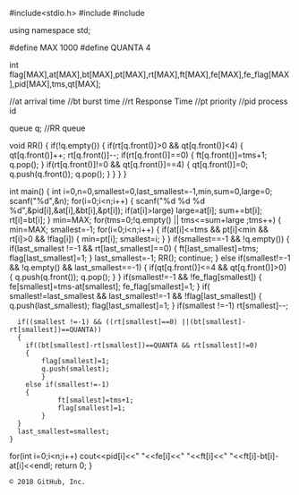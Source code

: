 #include<stdio.h>
#include<iostream>
#include<queue>

using namespace std;

#define MAX 1000
#define QUANTA 4

int flag[MAX],at[MAX],bt[MAX],pt[MAX],rt[MAX],ft[MAX],fe[MAX],fe_flag[MAX],pid[MAX],tms,qt[MAX];

//at arrival time
//bt burst time
//rt Response Time
//pt priority
//pid process id

queue<int> q;  //RR queue

void RR()
{
      if(!q.empty())
      {
      	if(rt[q.front()]>0 && qt[q.front()]<4)
      	{
          		qt[q.front()]++;
          		rt[q.front()]--;
          		if(rt[q.front()]==0)
          		{
            	ft[q.front()]=tms+1;
            	q.pop();
          		}
          		if(rt[q.front()]!=0 && qt[q.front()]==4)
          		{
				qt[q.front()]=0;
				q.push(q.front());
				q.pop();
          		}
        	}
      }
}

int main()
{
    int i=0,n=0,smallest=0,last_smallest=-1,min,sum=0,large=0;
    scanf("%d",&n);
    for(i=0;i<n;i++)
    {
    		scanf("%d %d %d %d",&pid[i],&at[i],&bt[i],&pt[i]);
    		if(at[i]>large)
    		  	large=at[i];
    		  sum+=bt[i];
    		  rt[i]=bt[i];
    }
    min=MAX;
    for(tms=0;!q.empty() || tms<=sum+large ;tms++)
    {
      min=MAX;
      smallest=-1;
      for(i=0;i<n;i++)
      {
      	if(at[i]<=tms && pt[i]<min && rt[i]>0 && !flag[i])
      	{
      		min=pt[i];
          		smallest=i;
        	}
      }
      if(smallest==-1 && !q.empty())
      {
      	if(last_smallest !=-1 && rt[last_smallest]==0)
      	{
      		ft[last_smallest]=tms;
          		flag[last_smallest]=1;
        	}
        	last_smallest=-1;
        	RR();
        	continue;
      }
      else if(smallest!=-1 && !q.empty() && last_smallest==-1)
      {
      	if(qt[q.front()]<=4 && qt[q.front()]>0)
      	{
      		q.push(q.front());
      		q.pop();
        	}
      }
      if(smallest!=-1 && !fe_flag[smallest])
      {
      	fe[smallest]=tms-at[smallest];
      	fe_flag[smallest]=1;
      }
      if( smallest!=last_smallest && last_smallest!=-1 && !flag[last_smallest])
      {
      	q.push(last_smallest);
      	flag[last_smallest]=1;
      }
      if(smallest !=-1)
      	rt[smallest]--;
      
      if((smallest !=-1) && ((rt[smallest]==0) ||(bt[smallest]-rt[smallest])==QUANTA))
      {
      	if((bt[smallest]-rt[smallest])==QUANTA && rt[smallest]!=0)
      	{
      		flag[smallest]=1;
      		q.push(smallest);
        	}
       	else if(smallest!=-1)
       	{
          		ft[smallest]=tms+1;
          		flag[smallest]=1;
        	}
      }
      last_smallest=smallest;
    }
   for(int i=0;i<n;i++)
      cout<<pid[i]<<" "<<fe[i]<<" "<<ft[i]<<" "<<ft[i]-bt[i]-at[i]<<endl;
    return 0;
}

    © 2018 GitHub, Inc.

